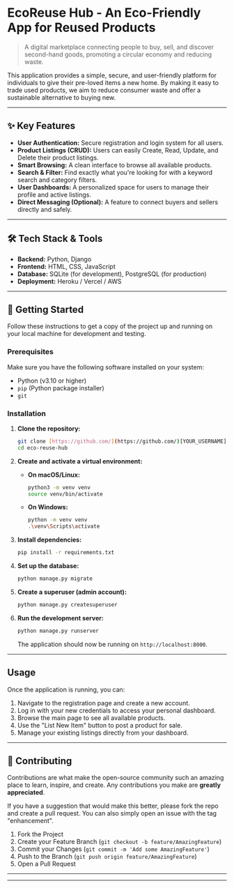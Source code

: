 # EcoReuse Hub - An Eco-Friendly App for Reused Products

> A digital marketplace connecting people to buy, sell, and discover second-hand goods, promoting a circular economy and reducing waste.

This application provides a simple, secure, and user-friendly platform for individuals to give their pre-loved items a new home. By making it easy to trade used products, we aim to reduce consumer waste and offer a sustainable alternative to buying new.

---

## ✨ Key Features

* **User Authentication:** Secure registration and login system for all users.
* **Product Listings (CRUD):** Users can easily Create, Read, Update, and Delete their product listings.
* **Smart Browsing:** A clean interface to browse all available products.
* **Search & Filter:** Find exactly what you're looking for with a keyword search and category filters.
* **User Dashboards:** A personalized space for users to manage their profile and active listings.
* **Direct Messaging (Optional):** A feature to connect buyers and sellers directly and safely.

---

## 🛠️ Tech Stack & Tools

* **Backend:** Python, Django
* **Frontend:** HTML, CSS, JavaScript
* **Database:** SQLite (for development), PostgreSQL (for production)
* **Deployment:** Heroku / Vercel / AWS

---

## 🚀 Getting Started

Follow these instructions to get a copy of the project up and running on your local machine for development and testing.

### Prerequisites

Make sure you have the following software installed on your system:

* Python (v3.10 or higher)
* `pip` (Python package installer)
* `git`

### Installation

1.  **Clone the repository:**
    ```sh
    git clone [https://github.com/](https://github.com/)[YOUR_USERNAME]/eco-reuse-hub.git
    cd eco-reuse-hub
    ```

2.  **Create and activate a virtual environment:**
    * **On macOS/Linux:**
        ```sh
        python3 -m venv venv
        source venv/bin/activate
        ```
    * **On Windows:**
        ```sh
        python -m venv venv
        .\venv\Scripts\activate
        ```

3.  **Install dependencies:**
    ```sh
    pip install -r requirements.txt
    ```

4.  **Set up the database:**
    ```sh
    python manage.py migrate
    ```

5.  **Create a superuser (admin account):**
    ```sh
    python manage.py createsuperuser
    ```

6.  **Run the development server:**
    ```sh
    python manage.py runserver
    ```
    The application should now be running on `http://localhost:8000`.

---

## Usage

Once the application is running, you can:

1.  Navigate to the registration page and create a new account.
2.  Log in with your new credentials to access your personal dashboard.
3.  Browse the main page to see all available products.
4.  Use the "List New Item" button to post a product for sale.
5.  Manage your existing listings directly from your dashboard.

---

## 🤝 Contributing

Contributions are what make the open-source community such an amazing place to learn, inspire, and create. Any contributions you make are **greatly appreciated**.

If you have a suggestion that would make this better, please fork the repo and create a pull request. You can also simply open an issue with the tag "enhancement".

1.  Fork the Project
2.  Create your Feature Branch (`git checkout -b feature/AmazingFeature`)
3.  Commit your Changes (`git commit -m 'Add some AmazingFeature'`)
4.  Push to the Branch (`git push origin feature/AmazingFeature`)
5.  Open a Pull Request

---


---
